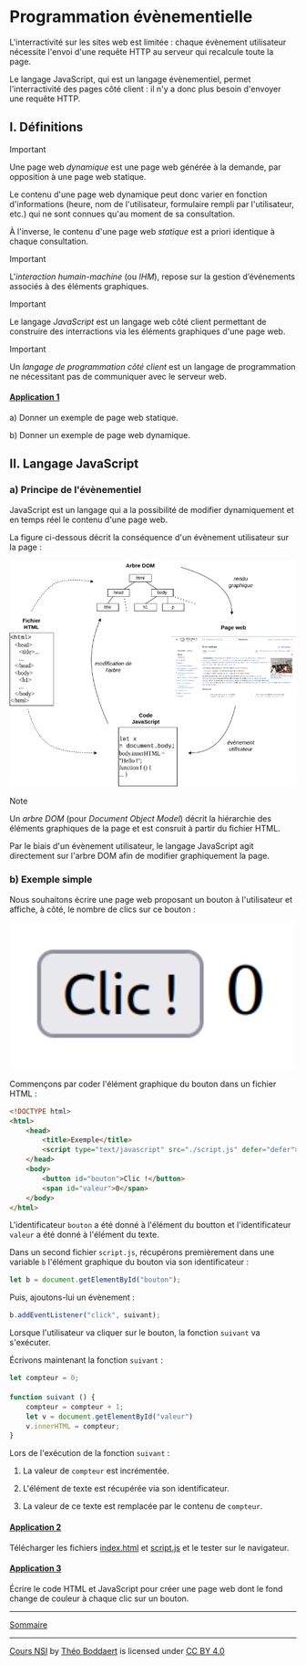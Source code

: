 # Programmation évènementielle

L'interractivité sur les sites web est limitée : chaque évènement utilisateur nécessite l'envoi d'une requête HTTP au serveur qui recalcule toute la page.

Le langage JavaScript, qui est un langage évènementiel, permet l'interractivité des pages côté client : il n'y a donc plus besoin d'envoyer une requête HTTP.

## I. Définitions

> [!IMPORTANT]
> Une page web *dynamique* est une page web générée à la demande, par opposition à une page web statique.

Le contenu d'une page web dynamique peut donc varier en fonction d'informations (heure, nom de l'utilisateur, formulaire rempli par l'utilisateur, etc.) qui ne sont connues qu'au moment de sa consultation.

À l'inverse, le contenu d'une page web *statique* est a priori identique à chaque consultation.

> [!IMPORTANT]
> L'*interaction humain-machine* (ou *IHM*), repose sur la gestion d’événements associés à des
éléments graphiques.

> [!IMPORTANT]
> Le langage *JavaScript* est un langage web côté client permettant de construire des interractions via les éléments graphiques d'une page web.

> [!IMPORTANT]
> Un *langage de programmation côté client* est un langage de programmation ne nécessitant pas de communiquer avec le serveur web.

#### <ins>Application 1</ins>

a) Donner un exemple de page web statique.

b) Donner un exemple de page web dynamique.

## II. Langage JavaScript

### a) Principe de l'évènementiel

JavaScript est un langage qui a la possibilité de modifier dynamiquement et en temps réel le contenu d'une page web.

La figure ci-dessous décrit la conséquence d'un évènement utilisateur sur la page :

<img src="./img/cycle_evenement.png" width=800>

> [!NOTE]
> Un *arbre DOM* (pour *Document Object Model*) décrit la hiérarchie des éléments graphiques de la page et est consruit à partir du fichier HTML.

Par le biais d'un évènement utilisateur, le langage JavaScript agit directement sur l'arbre DOM afin de modifier graphiquement la page.

### b) Exemple simple

Nous souhaitons écrire une page web proposant un bouton à l'utilisateur et affiche, à côté, le nombre de clics sur ce bouton :

<img src="./img/exemple_simple.png" width=500>

Commençons par coder l'élément graphique du bouton dans un fichier HTML :

```html
<!DOCTYPE html>
<html>
    <head>
        <title>Exemple</title>
        <script type="text/javascript" src="./script.js" defer="defer"></script>
    </head>
    <body>
        <button id="bouton">Clic !</button>
        <span id="valeur">0</span>
    </body>
</html>
```

L'identificateur `bouton` a été donné à l'élément du boutton et l'identificateur `valeur` a été donné à l'élément du texte.

Dans un second fichier `script.js`, récupérons premièrement dans une variable `b` l'élément graphique du bouton via son identificateur :

```js
let b = document.getElementById("bouton");
```

Puis, ajoutons-lui un évènement :

```js
b.addEventListener("click", suivant);
```

Lorsque l'utilisateur va cliquer sur le bouton, la fonction `suivant` va s'exécuter.

Écrivons maintenant la fonction `suivant` :

```js
let compteur = 0;

function suivant () {
    compteur = compteur + 1;
    let v = document.getElementById("valeur")
    v.innerHTML = compteur;
}
```

Lors de l'exécution de la fonction `suivant` :

1. La valeur de `compteur` est incrémentée.

2. L'élément de texte est récupérée via son identificateur.

3. La valeur de ce texte est remplacée par le contenu de `compteur`.

#### <ins>Application 2</ins>

Télécharger les fichiers [index.html](./src/index.html) et [script.js](./src/script.js) et le tester sur le navigateur.

#### <ins>Application 3</ins>

Écrire le code HTML et JavaScript pour créer une page web dont le fond change de couleur à chaque clic sur un bouton.

__________________

[Sommaire](./../../README.md)

___________

<p xmlns:cc="http://creativecommons.org/ns#" xmlns:dct="http://purl.org/dc/terms/"><a property="dct:title" rel="cc:attributionURL" href="https://github.com/boddaert/nsi">Cours NSI</a> by <a rel="cc:attributionURL dct:creator" property="cc:attributionName" href="https://github.com/boddaert">Théo Boddaert</a> is licensed under <a href="https://creativecommons.org/licenses/by/4.0/?ref=chooser-v1" target="_blank" rel="license noopener noreferrer" style="display:inline-block;">CC BY 4.0</a>  <img style="height:22px!important;margin-left:3px;vertical-align:text-bottom;" src="https://mirrors.creativecommons.org/presskit/icons/cc.svg?ref=chooser-v1" alt="">  <img style="height:22px!important;margin-left:3px;vertical-align:text-bottom;" src="https://mirrors.creativecommons.org/presskit/icons/by.svg?ref=chooser-v1" alt=""></p> 
